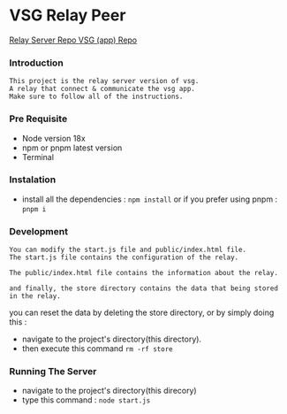 # VSG Relay Peer
<a href="https://github.com/fanboykun/gun-relay"> Relay Server Repo </a>
<a href="https://github.com/fanboykun/vsg"> VSG (app) Repo </a>

### Introduction

    This project is the relay server version of vsg.
    A relay that connect & communicate the vsg app.
    Make sure to follow all of the instructions.

### Pre Requisite

- Node version 18x
- npm or pnpm latest version
- Terminal

### Instalation

- install all the dependencies :
  ```npm install```
or if you prefer using pnpm :
    ```pnpm i```

### Development

    You can modify the start.js file and public/index.html file.
    The start.js file contains the configuration of the relay.

    The public/index.html file contains the information about the relay.

    and finally, the store directory contains the data that being stored in the relay.

you can reset the data by deleting the store directory, or by simply doing this :
- navigate to the project's directory(this directory).
- then execute this command
```rm -rf store```

### Running The Server

- navigate to the project's directory(this direcory)
- type this command :
  ```node start.js```

